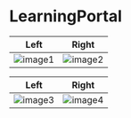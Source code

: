 # LearningPortal



Left             |  Right
:-------------------------:|:-------------------------:
![image1](https://github.com/joeMalebe/LearningPortal/assets/17140850/dcb28eab-3fb0-44bb-875a-f76088b2f78c) |  ![image2](https://github.com/joeMalebe/LearningPortal/assets/17140850/ede96d1d-077c-4aea-aed7-151a9d916f8e)

Left           |  Right
:-------------------------:|:-------------------------:
![image3](https://github.com/joeMalebe/LearningPortal/assets/17140850/18dd7c2d-52b3-4545-9eab-6512572ebd1d) | ![image4](https://github.com/joeMalebe/LearningPortal/assets/17140850/794a978b-2049-4a39-9c3a-e905037387ed)



